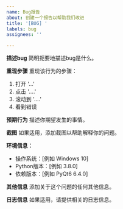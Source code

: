 ```yaml
---
name: Bug报告
about: 创建一个报告以帮助我们改进
title: '[BUG] '
labels: bug
assignees: ''

---
```


**描述bug**
简明扼要地描述bug是什么。

**重现步骤**
重现该行为的步骤：
1. 打开 '...'
2. 点击 '....'
3. 滚动到 '....'
4. 看到错误

**预期行为**
描述你期望发生的事情。

**截图**
如果适用，添加截图以帮助解释你的问题。

**环境信息：**
 - 操作系统：[例如 Windows 10]
 - Python版本：[例如 3.8.0]
 - 依赖版本：[例如 PyQt6 6.4.0]

**其他信息**
添加关于这个问题的任何其他信息。

**日志信息**
如果适用，请提供相关的日志信息。 